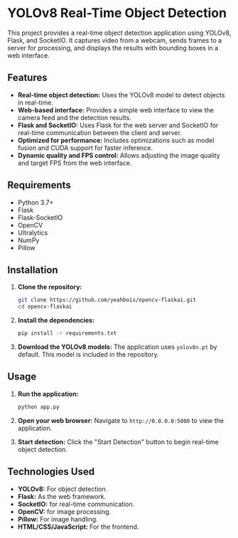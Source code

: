 # YOLOv8 Real-Time Object Detection

This project provides a real-time object detection application using YOLOv8, Flask, and SocketIO. It captures video from a webcam, sends frames to a server for processing, and displays the results with bounding boxes in a web interface.

## Features

- **Real-time object detection:** Uses the YOLOv8 model to detect objects in real-time.
- **Web-based interface:** Provides a simple web interface to view the camera feed and the detection results.
- **Flask and SocketIO:** Uses Flask for the web server and SocketIO for real-time communication between the client and server.
- **Optimized for performance:** Includes optimizations such as model fusion and CUDA support for faster inference.
- **Dynamic quality and FPS control:** Allows adjusting the image quality and target FPS from the web interface.

## Requirements

- Python 3.7+
- Flask
- Flask-SocketIO
- OpenCV
- Ultralytics
- NumPy
- Pillow

## Installation

1. **Clone the repository:**
   ```bash
   git clone https://github.com/yeahbois/opencv-flaskai.git
   cd opencv-flaskai
   ```

2. **Install the dependencies:**
   ```bash
   pip install -r requirements.txt
   ```

3. **Download the YOLOv8 models:**
   The application uses `yolov8n.pt` by default. This model is included in the repository.

## Usage

1. **Run the application:**
   ```bash
   python app.py
   ```

2. **Open your web browser:**
   Navigate to `http://0.0.0.0:5000` to view the application.

3. **Start detection:**
   Click the "Start Detection" button to begin real-time object detection.

## Technologies Used

- **YOLOv8:** For object detection.
- **Flask:** As the web framework.
- **SocketIO:** for real-time communication.
- **OpenCV:** for image processing.
- **Pillow:** For image handling.
- **HTML/CSS/JavaScript:** For the frontend.
